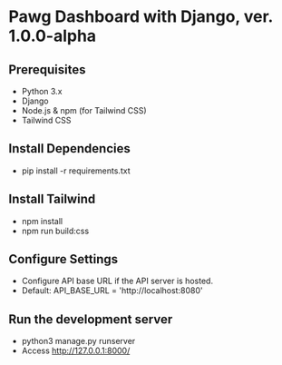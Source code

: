# Pawg Dashboard with Django, ver. 1.0.0-alpha

## Prerequisites

- Python 3.x
- Django
- Node.js & npm (for Tailwind CSS)
- Tailwind CSS

## Install Dependencies

- pip install -r requirements.txt

## Install Tailwind

- npm install
- npm run build:css

## Configure Settings

- Configure API base URL if the API server is hosted.
- Default: API_BASE_URL = 'http://localhost:8080'

## Run the development server

- python3 manage.py runserver
- Access http://127.0.0.1:8000/